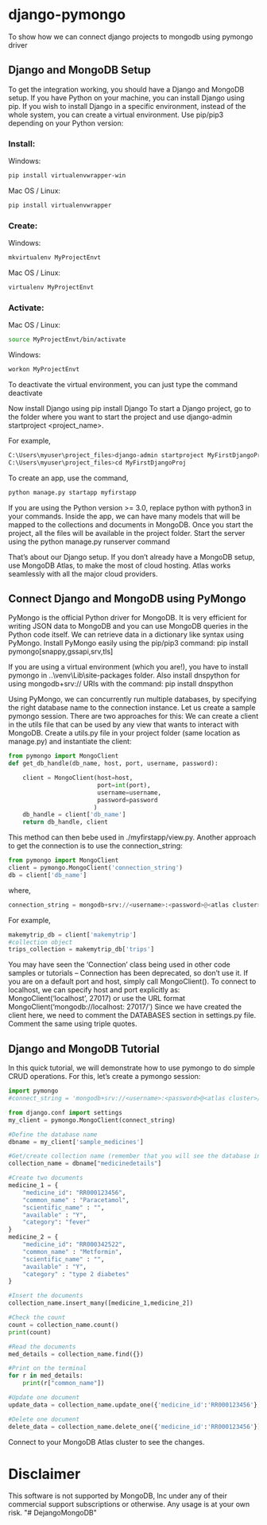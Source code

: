 

# django-pymongo
To show how we can connect django projects to mongodb using pymongo driver

## Django and MongoDB Setup

To get the integration working, you should have a Django and MongoDB setup. If you have Python on your machine, you can install Django using pip. If you wish to install Django in a specific environment, instead of the whole system, you can create a virtual environment. Use pip/pip3 depending on your Python version: 


### Install:

Windows:
```bash
pip install virtualenvwrapper-win
```

Mac OS / Linux:
```bash
pip install virtualenvwrapper
```

### Create:

Windows:
```bash
mkvirtualenv MyProjectEnvt
```

Mac OS / Linux:
```bash
virtualenv MyProjectEnvt
```

### Activate:

Mac OS / Linux:
```bash
source MyProjectEnvt/bin/activate
```

Windows:
```bash
workon MyProjectEnvt
```

To deactivate the virtual environment, you can just type the command deactivate


Now install Django using pip install Django
To start a Django project, go to the folder where you want to start the project and use 
django-admin startproject <project_name>. 


For example,
```bash
C:\Users\myuser\project_files>django-admin startproject MyFirstDjangoProj
C:\Users\myuser\project_files>cd MyFirstDjangoProj
```

To create an app, use the command, 
```bash
python manage.py startapp myfirstapp
```

If you are using the Python version >= 3.0, replace python with python3 in your commands.
Inside the app, we can have many models that will be mapped to the collections and documents in MongoDB.
Once you start the project, all the files will be available in the project folder. Start the server using the python manage.py runserver command

That’s about our Django setup.
If you don’t already have a MongoDB setup, use MongoDB Atlas, to make the most of cloud hosting. Atlas works seamlessly with all the major cloud providers.

## Connect Django and MongoDB using PyMongo

PyMongo is the official Python driver for MongoDB. It is very efficient for writing JSON data to MongoDB and you can use MongoDB queries in the Python code itself. We can retrieve data in a dictionary like syntax using PyMongo.
Install PyMongo easily using the pip/pip3 command:
pip install pymongo[snappy,gssapi,srv,tls]


If you are using a virtual environment (which you are!), you have to install pymongo in ..\venv\Lib\site-packages folder.
Also install dnspython for using mongodb+srv:// URIs with the command:
pip install dnspython


Using PyMongo, we can concurrently run multiple databases, by specifying the right database name to the connection instance.
Let us create a sample pymongo session. There are two approaches for this:
We can create a client in the utils file that can be used by any view that wants to interact with MongoDB. Create a utils.py file in your project folder (same location as manage.py) and instantiate the client:

```python
from pymongo import MongoClient
def get_db_handle(db_name, host, port, username, password):

    client = MongoClient(host=host,
                         port=int(port),
                         username=username,
                         password=password
                        )
    db_handle = client['db_name']
    return db_handle, client
```

This method can then bebe used in ./myfirstapp/view.py. 
Another approach to get the connection is to use the connection_string:
```python
from pymongo import MongoClient
client = pymongo.MongoClient('connection_string')
db = client['db_name']
```
where,
```python
connection_string = mongodb+srv://<username>:<password>@<atlas cluster>/<myFirstDatabase>?retryWrites=true&w=majoritymongodb+srv://<username>:<password>@<ip-address>:<port>/<database_name>
```


For example,
```python
makemytrip_db = client['makemytrip']
#collection object
trips_collection = makemytrip_db['trips']
```

You may have seen the ‘Connection’ class being used in other code samples or tutorials – Connection has been deprecated, so don’t use it. 
If you are on a default port and host, simply call MongoClient(). To connect to localhost, we can specify host and port explicitly as: MongoClient(‘localhost’, 27017) or use the URL format MongoClient(‘mongodb://localhost: 27017/’)
Since we have created the client here, we need to comment the DATABASES section in settings.py file. Comment the same using triple quotes.

## Django and MongoDB Tutorial 
In this quick tutorial, we will demonstrate how to use pymongo to do simple CRUD operations. For this, let’s create a pymongo session:

```python
import pymongo
#connect_string = 'mongodb+srv://<username>:<password>@<atlas cluster>/<myFirstDatabase>?retryWrites=true&w=majority' 

from django.conf import settings
my_client = pymongo.MongoClient(connect_string)

#Define the database name
dbname = my_client['sample_medicines']

#Get/create collection name (remember that you will see the database in your mongodb cluster only after you create a collection
collection_name = dbname["medicinedetails"]

#Create two documents
medicine_1 = {
    "medicine_id": "RR000123456",
    "common_name" : "Paracetamol",
    "scientific_name" : "",
    "available" : "Y",
    "category": "fever"
}
medicine_2 = {
    "medicine_id": "RR000342522",
    "common_name" : "Metformin",
    "scientific_name" : "",
    "available" : "Y",
    "category" : "type 2 diabetes"
}

#Insert the documents
collection_name.insert_many([medicine_1,medicine_2])

#Check the count
count = collection_name.count()
print(count)

#Read the documents
med_details = collection_name.find({})

#Print on the terminal
for r in med_details:
    print(r["common_name"])

#Update one document
update_data = collection_name.update_one({'medicine_id':'RR000123456'}, {'$set':{'common_name':'Paracetamol 500'}})

#Delete one document
delete_data = collection_name.delete_one({'medicine_id':'RR000123456'})
```
Connect to your MongoDB Atlas cluster to see the changes.

# Disclaimer
This software is not supported by MongoDB, Inc under any of their commercial support subscriptions or otherwise. Any usage is at your own risk.
"# DejangoMongoDB" 
